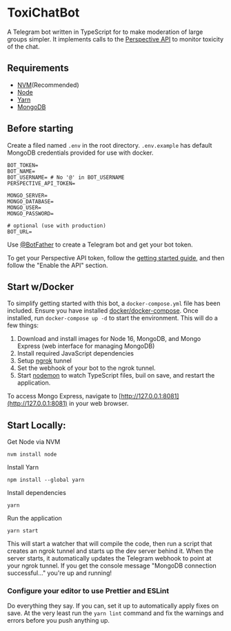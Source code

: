# ToxiChatBot

A Telegram bot written in TypeScript for to make moderation of large groups simpler. It implements calls to the [Perspective API](https://www.perspectiveapi.com/) to monitor toxicity of the chat.

## Requirements
* [NVM](https://github.com/nvm-sh/nvm)(Recommended)
* [Node](https://nodejs.org/)
* [Yarn](https://yarnpkg.com)
* [MongoDB](https://www.mongodb.com/)

## Before starting

Create a filed named `.env` in the root directory. `.env.example` has default MongoDB credentials provided for use with docker.

```
BOT_TOKEN=
BOT_NAME=
BOT_USERNAME= # No '@' in BOT_USERNAME
PERSPECTIVE_API_TOKEN=

MONGO_SERVER=
MONGO_DATABASE=
MONGO_USER=
MONGO_PASSWORD=

# optional (use with production)
BOT_URL=
```

Use [@BotFather](https://t.me/botfather) to create a Telegram bot and get your bot token.

To get your Perspective API token, follow the [getting started guide](https://developers.perspectiveapi.com/s/docs-get-started), and then follow the "Enable the API" section.

## Start w/Docker
To simplify getting started with this bot, a `docker-compose.yml` file has been included. Ensure you have installed [docker/docker-compose](https://docs.docker.com/get-docker/). Once installed, run `docker-compose up -d` to start the environment. This will do a few things:
1. Download and install images for Node 16, MongoDB, and Mongo Express (web interface for managing MongoDB)
2. Install required JavaScript dependencies
3. Setup [ngrok](https://ngrok.com/) tunnel
4. Set the webhook of your bot to the ngrok tunnel.
5. Start [nodemon](https://nodemon.io/) to watch TypeScript files, buil on save, and restart the application.

To access Mongo Express, navigate to [http://127.0.0.1:8081](http://127.0.0.1:8081) in your web browser.


## Start Locally:
Get Node via NVM

```
nvm install node
```
Install Yarn

```
npm install --global yarn
```

Install dependencies

```
yarn
```
Run the application

```
yarn start
```

This will start a watcher that will compile the code, then run a script that creates an ngrok tunnel and starts up the dev server behind it. When the server starts, it automatically updates the Telegram webhook to point at your ngrok tunnel. If you get the console message "MongoDB connection successful..." you're up and running!

### Configure your editor to use Prettier and ESLint

Do everything they say. If you can, set it up to automatically apply fixes on save. At the very least run the `yarn lint` command and fix the warnings and errors before you push anything up.
